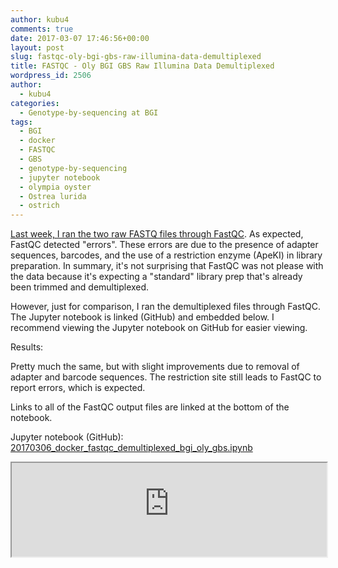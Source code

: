 ```yaml
---
author: kubu4
comments: true
date: 2017-03-07 17:46:56+00:00
layout: post
slug: fastqc-oly-bgi-gbs-raw-illumina-data-demultiplexed
title: FASTQC - Oly BGI GBS Raw Illumina Data Demultiplexed
wordpress_id: 2506
author:
  - kubu4
categories:
  - Genotype-by-sequencing at BGI
tags:
  - BGI
  - docker
  - FASTQC
  - GBS
  - genotype-by-sequencing
  - jupyter notebook
  - olympia oyster
  - Ostrea lurida
  - ostrich
---
```


[Last week, I ran the two raw FASTQ files through FastQC](https://robertslab.github.io/sams-notebook/2017-03-02-fastqc-oly-bgi-gbs-raw-illumina-data.html). As expected, FastQC detected "errors". These errors are due to the presence of adapter sequences, barcodes, and the use of a restriction enzyme (ApeKI) in library preparation. In summary, it's not surprising that FastQC was not please with the data because it's expecting a "standard" library prep that's already been trimmed and demultiplexed.

However, just for comparison, I ran the demultiplexed files through FastQC. The Jupyter notebook is linked (GitHub) and embedded below. I recommend viewing the Jupyter notebook on GitHub for easier viewing.

Results:

Pretty much the same, but with slight improvements due to removal of adapter and barcode sequences. The restriction site still leads to FastQC to report errors, which is expected.

Links to all of the FastQC output files are linked at the bottom of the notebook.

Jupyter notebook (GitHub): [20170306_docker_fastqc_demultiplexed_bgi_oly_gbs.ipynb
](https://github.com/sr320/LabDocs/blob/master/jupyter_nbs/sam/20170306_docker_fastqc_demultiplexed_bgi_oly_gbs.ipynb)

<iframe src="https://render.githubusercontent.com/view/ipynb?commit=c302f2e650ec50453a2a4c1f00540a9bb3672e13&enc_url=68747470733a2f2f7261772e67697468756275736572636f6e74656e742e636f6d2f73723332302f4c6162446f63732f633330326632653635306563353034353361326134633166303035343061396262333637326531332f6a7570797465725f6e62732f73616d2f32303137303330365f646f636b65725f6661737471635f64656d756c7469706c657865645f6267695f6f6c795f6762732e6970796e62&nwo=sr320%2FLabDocs&path=jupyter_nbs%2Fsam%2F20170306_docker_fastqc_demultiplexed_bgi_oly_gbs.ipynb&repository_id=13746500#375aacff-7cdf-48f6-b3ec-5c215f69d56d" width="100%" same_height_as="window" scrolling="yes"></iframe>
